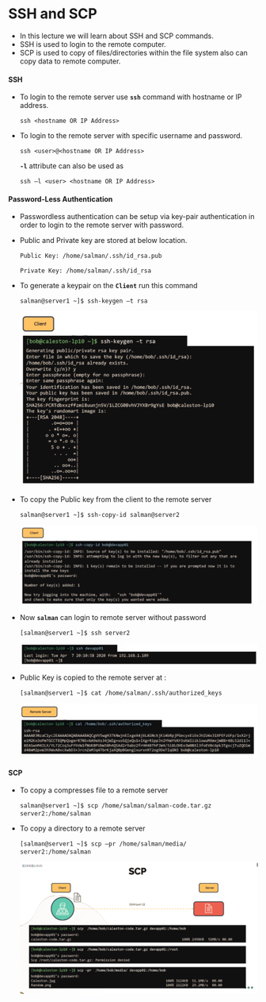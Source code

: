 # SSH and SCP

  - In this lecture we will learn about SSH and SCP commands.
  - SSH is used to login to the remote computer.
  - SCP is used to copy of files/directories within the file system also can copy data to remote computer.

  #### SSH

  - To login to the remote server use **`ssh`** command with hostname or IP address.

    ```
    ssh <hostname OR IP Address>
    ```

  - To login to the remote server with specific username and password.

    ```
    ssh <user>@<hostname OR IP Address>
    ```

    **`-l`** attribute can also be used as 

    ```
    ssh –l <user> <hostname OR IP Address>
    ```

  #### Password-Less Authentication

  - Passwordless authentication can be setup via key-pair authentication in order to login to the remote server with password.

  - Public and Private key are stored at below location.
    
    ```
    Public Key: /home/salman/.ssh/id_rsa.pub
    ```

    ```
    Private Key: /home/salman/.ssh/id_rsa
    ```

  - To generate a keypair on the **`Client`** run this command

    ```
    salman@server1 ~]$ ssh-keygen –t rsa
    ```

    ![key](../../images//key.PNG)

  - To copy the Public key from the client to the remote server

    ```
    salman@server1 ~]$ ssh-copy-id salman@server2
    ```

    ![copy](../../images//copy.PNG)

 
  - Now **`salman`** can login to remote server without password

    ```
    [salman@server1 ~]$ ssh server2
    ```

    ![pless](../../images//pless.PNG)

  - Public Key is copied to the remote server at :

    ```
    [salman@server1 ~]$ cat /home/salman/.ssh/authorized_keys
    ```
   
    ![auth](../../images//auth.PNG)

  #### SCP

   - To copy a compresses file to a remote server

     ```
     salman@server1 ~]$ scp /home/salman/salman-code.tar.gz server2:/home/salman
     ```
 
   - To copy a directory to a remote server

     ```
     [salman@server1 ~]$ scp –pr /home/salman/media/ server2:/home/salman
     ```
     
     ![scp](../../images//scp.PNG)